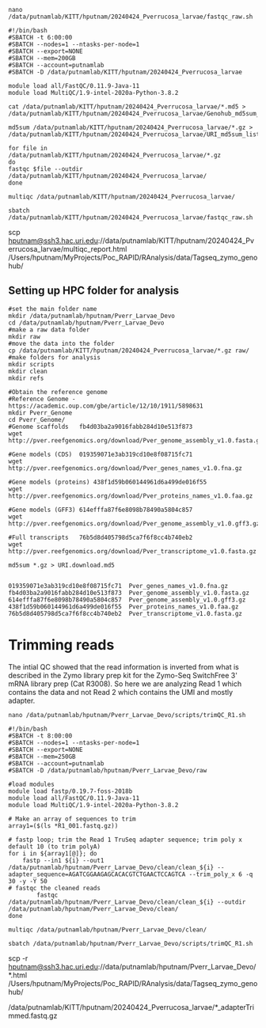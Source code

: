 ```
nano /data/putnamlab/KITT/hputnam/20240424_Pverrucosa_larvae/fastqc_raw.sh
```

```  
#!/bin/bash
#SBATCH -t 6:00:00
#SBATCH --nodes=1 --ntasks-per-node=1
#SBATCH --export=NONE
#SBATCH --mem=200GB
#SBATCH --account=putnamlab
#SBATCH -D /data/putnamlab/KITT/hputnam/20240424_Pverrucosa_larvae

module load all/FastQC/0.11.9-Java-11
module load MultiQC/1.9-intel-2020a-Python-3.8.2

cat /data/putnamlab/KITT/hputnam/20240424_Pverrucosa_larvae/*.md5 > /data/putnamlab/KITT/hputnam/20240424_Pverrucosa_larvae/Genohub_md5sum_list.txt

md5sum /data/putnamlab/KITT/hputnam/20240424_Pverrucosa_larvae/*.gz > /data/putnamlab/KITT/hputnam/20240424_Pverrucosa_larvae/URI_md5sum_list.txt

for file in /data/putnamlab/KITT/hputnam/20240424_Pverrucosa_larvae/*.gz
do
fastqc $file --outdir /data/putnamlab/KITT/hputnam/20240424_Pverrucosa_larvae/
done

multiqc /data/putnamlab/KITT/hputnam/20240424_Pverrucosa_larvae/
```

```
sbatch /data/putnamlab/KITT/hputnam/20240424_Pverrucosa_larvae/fastqc_raw.sh
```

scp hputnam@ssh3.hac.uri.edu://data/putnamlab/KITT/hputnam/20240424_Pverrucosa_larvae/multiqc_report.html /Users/hputnam/MyProjects/Poc_RAPID/RAnalysis/data/Tagseq_zymo_genohub/


## Setting up HPC folder for analysis

```
#set the main folder name
mkdir /data/putnamlab/hputnam/Pverr_Larvae_Devo
cd /data/putnamlab/hputnam/Pverr_Larvae_Devo
#make a raw data folder
mkdir raw
#move the data into the folder
cp /data/putnamlab/KITT/hputnam/20240424_Pverrucosa_larvae/*.gz raw/
#make folders for analysis
mkdir scripts
mkdir clean
mkdir refs

#Obtain the reference genome
#Reference Genome - https://academic.oup.com/gbe/article/12/10/1911/5898631
mkdir Pverr_Genome
cd Pverr_Genome/
#Genome scaffolds	fb4d03ba2a9016fabb284d10e513f873
wget http://pver.reefgenomics.org/download/Pver_genome_assembly_v1.0.fasta.gz

#Gene models (CDS)	019359071e3ab319cd10e8f08715fc71
wget http://pver.reefgenomics.org/download/Pver_genes_names_v1.0.fna.gz

#Gene models (proteins)	438f1d59b060144961d6a499de016f55
wget http://pver.reefgenomics.org/download/Pver_proteins_names_v1.0.faa.gz

#Gene models (GFF3)	614efffa87f6e8098b78490a5804c857
wget http://pver.reefgenomics.org/download/Pver_genome_assembly_v1.0.gff3.gz

#Full transcripts	76b5d8d405798d5ca7f6f8cc4b740eb2
wget http://pver.reefgenomics.org/download/Pver_transcriptome_v1.0.fasta.gz

md5sum *.gz > URI.download.md5


019359071e3ab319cd10e8f08715fc71  Pver_genes_names_v1.0.fna.gz
fb4d03ba2a9016fabb284d10e513f873  Pver_genome_assembly_v1.0.fasta.gz
614efffa87f6e8098b78490a5804c857  Pver_genome_assembly_v1.0.gff3.gz
438f1d59b060144961d6a499de016f55  Pver_proteins_names_v1.0.faa.gz
76b5d8d405798d5ca7f6f8cc4b740eb2  Pver_transcriptome_v1.0.fasta.gz

```

# Trimming reads

The intial QC showed that the read information is inverted from what is described in the Zymo library prep kit for the Zymo-Seq SwitchFree 3' mRNA library prep (Cat R3008).  So here we are analyzing Read 1 which contains the data and not Read 2 which contains the UMI and mostly adapter. 


```
nano /data/putnamlab/hputnam/Pverr_Larvae_Devo/scripts/trimQC_R1.sh
```

```
#!/bin/bash
#SBATCH -t 8:00:00
#SBATCH --nodes=1 --ntasks-per-node=1
#SBATCH --export=NONE
#SBATCH --mem=250GB
#SBATCH --account=putnamlab
#SBATCH -D /data/putnamlab/hputnam/Pverr_Larvae_Devo/raw

#load modules
module load fastp/0.19.7-foss-2018b
module load all/FastQC/0.11.9-Java-11
module load MultiQC/1.9-intel-2020a-Python-3.8.2

# Make an array of sequences to trim
array1=($(ls *R1_001.fastq.gz)) 

# fastp loop; trim the Read 1 TruSeq adapter sequence; trim poly x default 10 (to trim polyA) 
for i in ${array1[@]}; do
	fastp --in1 ${i} --out1 /data/putnamlab/hputnam/Pverr_Larvae_Devo/clean/clean_${i} --adapter_sequence=AGATCGGAAGAGCACACGTCTGAACTCCAGTCA --trim_poly_x 6 -q 30 -y -Y 50 
# fastqc the cleaned reads
        fastqc /data/putnamlab/hputnam/Pverr_Larvae_Devo/clean/clean_${i} --outdir /data/putnamlab/hputnam/Pverr_Larvae_Devo/clean/
done 

multiqc /data/putnamlab/hputnam/Pverr_Larvae_Devo/clean/

```

```
sbatch /data/putnamlab/hputnam/Pverr_Larvae_Devo/scripts/trimQC_R1.sh
```

scp -r hputnam@ssh3.hac.uri.edu://data/putnamlab/hputnam/Pverr_Larvae_Devo/*.html /Users/hputnam/MyProjects/Poc_RAPID/RAnalysis/data/Tagseq_zymo_genohub/


/data/putnamlab/KITT/hputnam/20240424_Pverrucosa_larvae/*_adapterTrimmed.fastq.gz